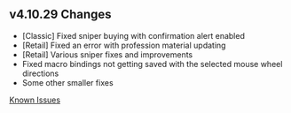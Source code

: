 ## v4.10.29 Changes

* [Classic] Fixed sniper buying with confirmation alert enabled
* [Retail] Fixed an error with profession material updating
* [Retail] Various sniper fixes and improvements
* Fixed macro bindings not getting saved with the selected mouse wheel directions
* Some other smaller fixes

[Known Issues](http://support.tradeskillmaster.com/display/KB/TSM4+Currently+Known+Issues)
